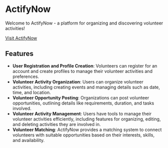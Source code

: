# ActifyNow

Welcome to ActifyNow - a platform for organizing and discovering volunteer activities!

[Visit ActifyNow](https://actifynow-bd532.web.app)

## Features

- **User Registration and Profile Creation**: Volunteers can register for an account and create profiles to manage their volunteer activities and preferences.
- **Volunteer Activity Organization**: Users can organize volunteer activities, including creating events and managing details such as date, time, and location.
- **Volunteer Opportunity Posting**: Organizations can post volunteer opportunities, outlining details like requirements, duration, and tasks involved.
- **Volunteer Activity Management**: Users have tools to manage their volunteer activities efficiently, including features for organizing, editing, and deleting activities they are involved in.
- **Volunteer Matching**: ActifyNow provides a matching system to connect volunteers with suitable opportunities based on their interests, skills, and availability.
